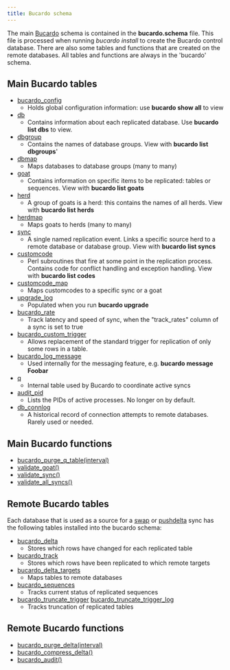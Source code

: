```yaml
---
title: Bucardo schema
---
```


The main [Bucardo](/Bucardo/) schema is contained in the **bucardo.schema** file. This file is processed when running *bucardo install* to create the Bucardo control database. There are also some tables and functions that are created on the remote databases. All tables and functions are always in the 'bucardo' schema.

Main Bucardo tables
-------------------

-   [bucardo_config](/Bucardo/table/bucardo_config)
    -   Holds global configuration information: use **bucardo show all** to view
-   [db](/Bucardo/table/db)
    -   Contains information about each replicated database. Use **bucardo list dbs** to view.
-   [dbgroup](/Bucardo/table/dbgroup)
    -   Contains the names of database groups. View with **bucardo list dbgroups**'
-   [dbmap](/Bucardo/table/dbmap)
    -   Maps databases to database groups (many to many)
-   [goat](/Bucardo/table/goat)
    -   Contains information on specific items to be replicated: tables or sequences. View with **bucardo list goats**
-   [herd](/Bucardo/table/herd)
    -   A group of goats is a herd: this contains the names of all herds. View with **bucardo list herds**
-   [herdmap](/Bucardo/table/herdmap)
    -   Maps goats to herds (many to many)
-   [sync](/Bucardo/table/sync)
    -   A single named replication event. Links a specific source herd to a remote database or database group. View with **bucardo list syncs**
-   [customcode](/Bucardo/table/customcode)
    -   Perl subroutines that fire at some point in the replication process. Contains code for conflict handling and exception handling. View with **bucardo list codes**
-   [customcode_map](/Bucardo/table/customcode_map)
    -   Maps customcodes to a specific sync or a goat
-   [upgrade_log](/Bucardo/table/upgrade_log)
    -   Populated when you run **bucardo upgrade**
-   [bucardo_rate](/Bucardo/table/bucardo_rate)
    -   Track latency and speed of sync, when the "track_rates" column of a sync is set to true
-   [bucardo_custom_trigger](/Bucardo/table/bucardo_custom_trigger)
    -   Allows replacement of the standard trigger for replication of only some rows in a table.
-   [bucardo_log_message](/Bucardo/table/bucardo_log_message)
    -   Used internally for the messaging feature, e.g. **bucardo message Foobar**
-   [q](/Bucardo/table/q)
    -   Internal table used by Bucardo to coordinate active syncs
-   [audit_pid](/Bucardo/table/audit_pid)
    -   Lists the PIDs of active processes. No longer on by default.
-   [db_connlog](/Bucardo/table/db_connlog)
    -   A historical record of connection attempts to remote databases. Rarely used or needed.

Main Bucardo functions
----------------------

-   [bucardo_purge_q_table(interval)](/Bucardo/function/bucardo_purge_q_table)
-   [validate_goat()](/Bucardo/function/validate_goat)
-   [validate_sync()](/Bucardo/function/validate_sync)
-   [validate_all_syncs()](/Bucardo/function/validate_all_syncs)

Remote Bucardo tables
---------------------

Each database that is used as a source for a [swap](/Bucardo/swap) or [pushdelta](/Bucardo/pushdelta) sync has the following tables installed into the bucardo schema:

-   [bucardo_delta](/Bucardo/table/bucardo_delta)
    -   Stores which rows have changed for each replicated table
-   [bucardo_track](/Bucardo/table/bucardo_track)
    -   Stores which rows have been replicated to which remote targets
-   [bucardo_delta_targets](/Bucardo/table/bucardo_delta_targets)
    -   Maps tables to remote databases
-   [bucardo_sequences](/Bucardo/table/bucardo_sequences)
    -   Tracks current status of replicated sequences
-   [bucardo_truncate_trigger](/Bucardo/table/bucardo_truncate_trigger)
    [bucardo_truncate_trigger_log](/Bucardo/table/bucardo_truncate_trigger_log)
    -   Tracks truncation of replicated tables

Remote Bucardo functions
------------------------

-   [bucardo_purge_delta(interval)](/Bucardo/function/bucardo_purge_delta)
-   [bucardo_compress_delta()](/Bucardo/function/bucardo_compress_delta)
-   [bucardo_audit()](/Bucardo/function/bucardo_audit)
